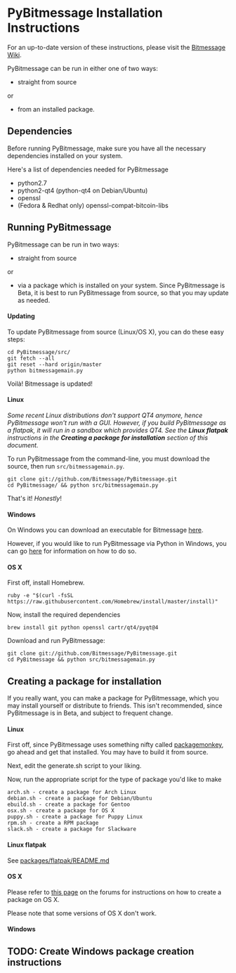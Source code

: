 # PyBitmessage Installation Instructions

For an up-to-date version of these instructions, please visit the
[Bitmessage Wiki](https://bitmessage.org/wiki/Compiling_instructions).

PyBitmessage can be run in either one of two ways:

- straight from source

 or
- from an installed
package.

## Dependencies
Before running PyBitmessage, make sure you have all the necessary dependencies
installed on your system.

Here's a list of dependencies needed for PyBitmessage
- python2.7
- python2-qt4 (python-qt4 on Debian/Ubuntu)
- openssl
- (Fedora & Redhat only) openssl-compat-bitcoin-libs

## Running PyBitmessage
PyBitmessage can be run in two ways:
- straight from source

 or
- via a package which is installed on your system. Since PyBitmessage is Beta, it is best to run
PyBitmessage from source, so that you may update as needed.

#### Updating
To update PyBitmessage from source (Linux/OS X), you can do these easy steps:
```
cd PyBitmessage/src/
git fetch --all
git reset --hard origin/master
python bitmessagemain.py
```
Voilà! Bitmessage is updated!

#### Linux
_Some recent Linux distributions don't support QT4 anymore, hence PyBitmessage
won't run with a GUI. However, if you build PyBitmessage as a flatpak, it will
run in a sandbox which provides QT4. See the **Linux flatpak** instructions 
in the **Creating a package for installation** section of this document._

To run PyBitmessage from the command-line, you must download the source, then
run `src/bitmessagemain.py`.
```
git clone git://github.com/Bitmessage/PyBitmessage.git
cd PyBitmessage/ && python src/bitmessagemain.py
```

That's it! *Honestly*!

#### Windows
On Windows you can download an executable for Bitmessage
[here](https://github.com/Bitmessage/PyBitmessage/releases/download/0.6.3.2/Bitmessage_x86_0.6.3.2.exe).

However, if you would like to run PyBitmessage via Python in Windows, you can
go [here](https://bitmessage.org/wiki/Compiling_instructions#Windows) for
information on how to do so.

#### OS X
First off, install Homebrew.
```
ruby -e "$(curl -fsSL https://raw.githubusercontent.com/Homebrew/install/master/install)"
```

Now, install the required dependencies
```
brew install git python openssl cartr/qt4/pyqt@4 
```

Download and run PyBitmessage:
```
git clone git://github.com/Bitmessage/PyBitmessage.git
cd PyBitmessage && python src/bitmessagemain.py
```

## Creating a package for installation
If you really want, you can make a package for PyBitmessage, which you may
install yourself or distribute to friends. This isn't recommended, since
PyBitmessage is in Beta, and subject to frequent change.

#### Linux
First off, since PyBitmessage uses something nifty called
[packagemonkey](https://github.com/fuzzgun/packagemonkey), go ahead and get
that installed. You may have to build it from source.

Next, edit the generate.sh script to your liking.

Now, run the appropriate script for the type of package you'd like to make
```
arch.sh - create a package for Arch Linux
debian.sh - create a package for Debian/Ubuntu
ebuild.sh - create a package for Gentoo
osx.sh - create a package for OS X
puppy.sh - create a package for Puppy Linux
rpm.sh - create a RPM package
slack.sh - create a package for Slackware
```

#### Linux flatpak
See [packages/flatpak/README.md](packages/flatpak/README.md)

#### OS X
Please refer to
[this page](https://bitmessage.org/forum/index.php/topic,2761.0.html) on the
forums for instructions on how to create a package on OS X.

Please note that some versions of OS X don't work.

#### Windows
## TODO: Create Windows package creation instructions
